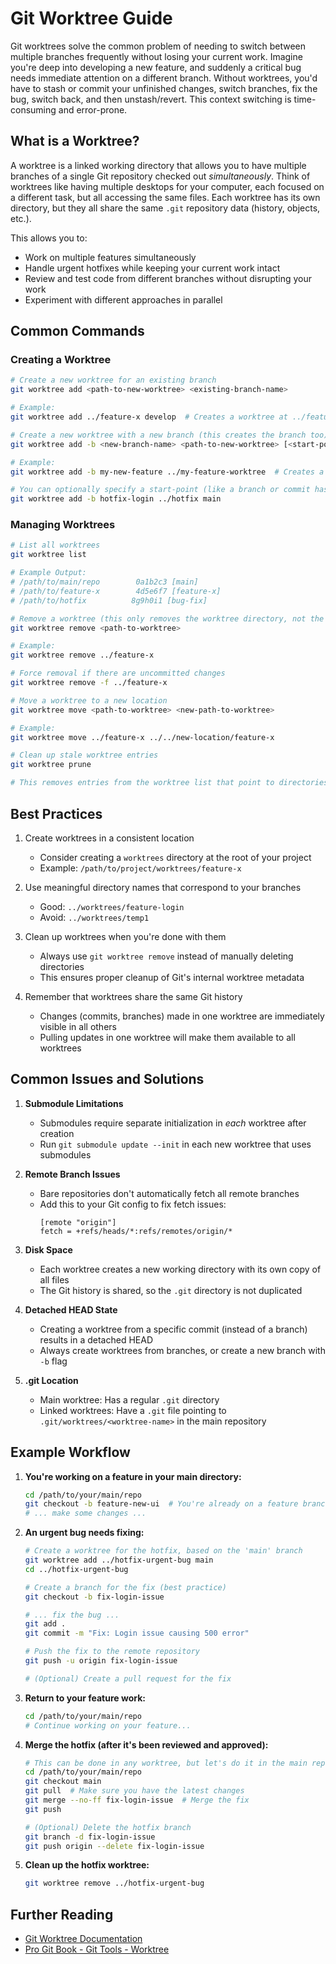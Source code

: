 # Git Worktree Guide

Git worktrees solve the common problem of needing to switch between multiple branches frequently without losing your current work. Imagine you're deep into developing a new feature, and suddenly a critical bug needs immediate attention on a different branch. Without worktrees, you'd have to stash or commit your unfinished changes, switch branches, fix the bug, switch back, and then unstash/revert. This context switching is time-consuming and error-prone.

## What is a Worktree?

A worktree is a linked working directory that allows you to have multiple branches of a single Git repository checked out *simultaneously*. Think of worktrees like having multiple desktops for your computer, each focused on a different task, but all accessing the same files. Each worktree has its own directory, but they all share the same `.git` repository data (history, objects, etc.).

This allows you to:
- Work on multiple features simultaneously
- Handle urgent hotfixes while keeping your current work intact
- Review and test code from different branches without disrupting your work
- Experiment with different approaches in parallel

## Common Commands

### Creating a Worktree
```bash
# Create a new worktree for an existing branch
git worktree add <path-to-new-worktree> <existing-branch-name>

# Example:
git worktree add ../feature-x develop  # Creates a worktree at ../feature-x based on the 'develop' branch

# Create a new worktree with a new branch (this creates the branch too)
git worktree add -b <new-branch-name> <path-to-new-worktree> [<start-point>]

# Example:
git worktree add -b my-new-feature ../my-feature-worktree  # Creates a new branch 'my-new-feature' and a worktree at ../my-feature-worktree

# You can optionally specify a start-point (like a branch or commit hash)
git worktree add -b hotfix-login ../hotfix main
```

### Managing Worktrees
```bash
# List all worktrees
git worktree list

# Example Output:
# /path/to/main/repo        0a1b2c3 [main]
# /path/to/feature-x        4d5e6f7 [feature-x]
# /path/to/hotfix          8g9h0i1 [bug-fix]

# Remove a worktree (this only removes the worktree directory, not the branch)
git worktree remove <path-to-worktree>

# Example:
git worktree remove ../feature-x

# Force removal if there are uncommitted changes
git worktree remove -f ../feature-x

# Move a worktree to a new location
git worktree move <path-to-worktree> <new-path-to-worktree>

# Example:
git worktree move ../feature-x ../../new-location/feature-x

# Clean up stale worktree entries
git worktree prune

# This removes entries from the worktree list that point to directories that no longer exist
```

## Best Practices

1. Create worktrees in a consistent location
   - Consider creating a `worktrees` directory at the root of your project
   - Example: `/path/to/project/worktrees/feature-x`

2. Use meaningful directory names that correspond to your branches
   - Good: `../worktrees/feature-login`
   - Avoid: `../worktrees/temp1`

3. Clean up worktrees when you're done with them
   - Always use `git worktree remove` instead of manually deleting directories
   - This ensures proper cleanup of Git's internal worktree metadata

4. Remember that worktrees share the same Git history
   - Changes (commits, branches) made in one worktree are immediately visible in all others
   - Pulling updates in one worktree will make them available to all worktrees

## Common Issues and Solutions

1. **Submodule Limitations**
   - Submodules require separate initialization in *each* worktree after creation
   - Run `git submodule update --init` in each new worktree that uses submodules

2. **Remote Branch Issues**
   - Bare repositories don't automatically fetch all remote branches
   - Add this to your Git config to fix fetch issues:
     ```
     [remote "origin"]
     fetch = +refs/heads/*:refs/remotes/origin/*
     ```

3. **Disk Space**
   - Each worktree creates a new working directory with its own copy of all files
   - The Git history is shared, so the `.git` directory is not duplicated

4. **Detached HEAD State**
   - Creating a worktree from a specific commit (instead of a branch) results in a detached HEAD
   - Always create worktrees from branches, or create a new branch with `-b` flag

5. **.git Location**
   - Main worktree: Has a regular `.git` directory
   - Linked worktrees: Have a `.git` file pointing to `.git/worktrees/<worktree-name>` in the main repository

## Example Workflow

1. **You're working on a feature in your main directory:**
   ```bash
   cd /path/to/your/main/repo
   git checkout -b feature-new-ui  # You're already on a feature branch
   # ... make some changes ...
   ```

2. **An urgent bug needs fixing:**
   ```bash
   # Create a worktree for the hotfix, based on the 'main' branch
   git worktree add ../hotfix-urgent-bug main
   cd ../hotfix-urgent-bug

   # Create a branch for the fix (best practice)
   git checkout -b fix-login-issue

   # ... fix the bug ...
   git add .
   git commit -m "Fix: Login issue causing 500 error"

   # Push the fix to the remote repository
   git push -u origin fix-login-issue

   # (Optional) Create a pull request for the fix
   ```

3. **Return to your feature work:**
   ```bash
   cd /path/to/your/main/repo
   # Continue working on your feature...
   ```

4. **Merge the hotfix (after it's been reviewed and approved):**
   ```bash
   # This can be done in any worktree, but let's do it in the main repo
   cd /path/to/your/main/repo
   git checkout main
   git pull  # Make sure you have the latest changes
   git merge --no-ff fix-login-issue  # Merge the fix
   git push

   # (Optional) Delete the hotfix branch
   git branch -d fix-login-issue
   git push origin --delete fix-login-issue
   ```

5. **Clean up the hotfix worktree:**
   ```bash
   git worktree remove ../hotfix-urgent-bug
   ```

## Further Reading

- [Git Worktree Documentation](https://git-scm.com/docs/git-worktree)
- [Pro Git Book - Git Tools - Worktree](https://git-scm.com/book/en/v2/Git-Tools-Worktree)
